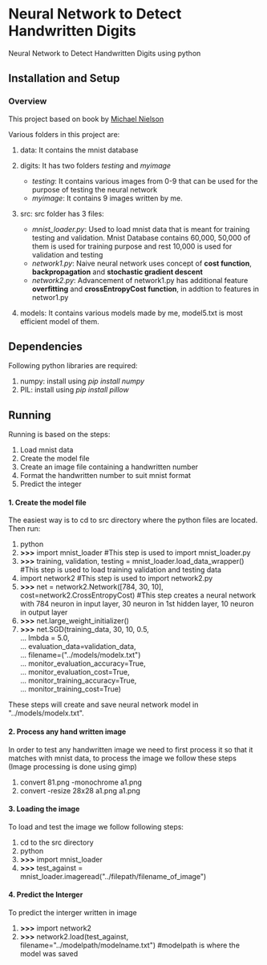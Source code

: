 # Neural Network to Detect Handwritten Digits
Neural Network to Detect Handwritten Digits using python

## Installation and Setup

### Overview
This project based on book by [Michael Nielson](http://neuralnetworksanddeeplearning.com)

Various folders in this project are:

1. data:  It contains the mnist database
2. digits:  It has two folders *testing* and *myimage*
   * *testing*: It contains various images from 0-9 that can be used for the purpose of testing the neural network
   * *myimage*: It contains 9 images written by me.
3. src: src folder has 3 files:
    * *mnist_loader.py*: Used to load mnist data that is meant for training testing and validation. Mnist Database contains 60,000, 50,000 of them is used for training purpose and rest 10,000 is used for validation and testing
    * *network1.py*: Naive neural network uses concept of **cost function**, **backpropagation** and **stochastic gradient descent**
    * *network2.py*: Advancement of network1.py has additional feature **overfitting** and **crossEntropyCost function**, in addtion to features in networ1.py
  
4. models: It contains various models made by me, model5.txt is most efficient model of them.

## Dependencies
Following python libraries are required:

1. numpy: install using *pip install numpy*
2. PIL: install using *pip install pillow*

## Running
Running is based on the steps:

1. Load mnist data
2. Create the model file
3. Create an image file containing a handwritten number
4. Format the handwritten number to suit mnist format
5. Predict the integer 

#### 1. Create the model file
The easiest way is to cd to src directory where the python files are located. Then run:

1. python
2. **>>>** import mnist_loader                                                  #This step is used to import mnist_loader.py
3. **>>>** training, validation, testing = mnist_loader.load_data_wrapper()     #This step is used to load training validation and testing data
4. import network2 #This step is used to import network2.py
5. **>>>** net = network2.Network([784, 30, 10], cost=network2.CrossEntropyCost) #This step creates a neural network with 784 neuron in input layer, 30 neuron in 1st hidden layer, 10 neuron in output layer
6. **>>>** net.large_weight_initializer()
7. **>>>** net.SGD(training_data, 30, 10, 0.5,<br>
  ... lmbda = 5.0,<br>
  ... evaluation_data=validation_data,<br>
  ... filename=("../models/modelx.txt")<br>
  ... monitor_evaluation_accuracy=True,<br>
  ... monitor_evaluation_cost=True,<br>
  ... monitor_training_accuracy=True,<br>
  ... monitor_training_cost=True)<br>

These steps will create and save neural network model in "../models/modelx.txt".

#### 2. Process any hand written image

In order to test any handwritten image we need to first process it so that it matches with mnist data, to process the image we follow these steps (Image processing is done using gimp)

 1. convert 81.png -monochrome a1.png
 2. convert -resize 28x28 a1.png a1.png

#### 3. Loading the image

To load and test the image we follow following steps:

1. cd to the src directory
2. python
3. **>>>** import mnist_loader
4. **>>>** test_against = mnist_loader.imageread("../filepath/filename_of_image")

#### 4. Predict the Interger

To predict the interger written in image

1. **>>>** import network2
2. **>>>** network2.load(test_against, filename="../modelpath/modelname.txt") #modelpath is where the model was saved
